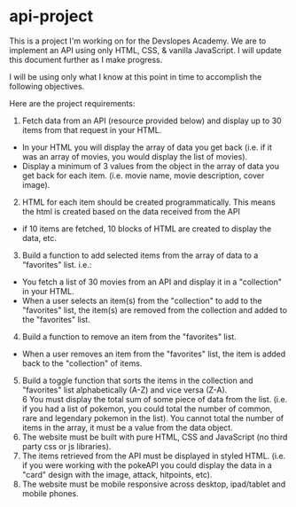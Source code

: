 ﻿# api-project
This is a project I'm working on for the Devslopes Academy. We are to implement an API using only HTML, CSS, & vanilla JavaScript. I will update this document further as I make progress.

I will be using only what I know at this point in time to accomplish the following objectives.

Here are the project requirements:
1. Fetch data from an API (resource provided below) and display up to 30 items from that request in your HTML.<br>
- In your HTML you will display the array of data you get back (i.e. if it was an array of movies, you would display the list of movies). <br>
- Display a minimum of 3 values from the object in the array of data you get back for each item. (i.e. movie name, movie description, cover image).
2. HTML for each item should be created programmatically. This means the html is created  based on the data received from the API <br> 
- if 10 items are fetched, 10 blocks of HTML are created to display the data, etc. <br>
3. Build a function to add selected items from the array of data to a "favorites" list. i.e.: <br>
- You fetch a list of 30 movies from an API and display it in a "collection" in your HTML.<br>
- When a user selects an item(s) from the "collection" to add to the "favorites" list, the item(s) are removed from the collection and added to the "favorites" list.<br>
4. Build a function to remove an item from the "favorites" list.<br>
- When a user removes an item from the "favorites" list, the item is added back to the "collection" of items.<br>
5. Build a toggle function that sorts the items in the collection and "favorites" list alphabetically (A-Z) and vice versa (Z-A).<br>
6 You must display the total sum of some piece of data from the list. (i.e. if you had a list of pokemon, you could total the number of common, rare and legendary pokemon in the list). You cannot total the number of items in the array, it must be a value from the data object.<br>
7. The website must be built with pure HTML, CSS and JavaScript (no third party css or js libraries).<br>
8. The items retrieved from the API must be displayed in styled HTML. (i.e. if you were working with the pokeAPI you could display the data in a "card" design with the image, attack, hitpoints, etc).<br>
9. The website must be mobile responsive across desktop, ipad/tablet and mobile phones.<br>
